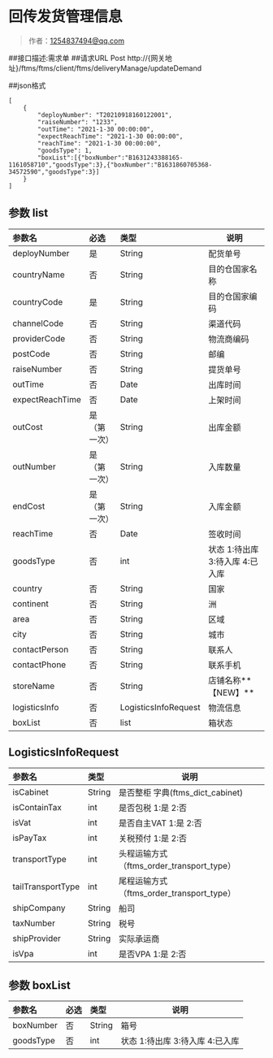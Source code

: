 # 回传发货管理信息

> 作者：1254837494@qq.com

##接口描述:需求单
##请求URL    Post
http://{网关地址}/ftms/ftms/client/ftms/deliveryManage/updateDemand

##json格式
```
[
    {
        "deployNumber": "T20210918160122001",
        "raiseNumber": "1233",
        "outTime": "2021-1-30 00:00:00",
        "expectReachTime": "2021-1-30 00:00:00",
        "reachTime": "2021-1-30 00:00:00",
        "goodsType": 1,
		"boxList":[{"boxNumber":"B1631243388165-1161058710","goodsType":3},{"boxNumber":"B1631860705368-34572590","goodsType":3}]
    }
]
```
## 参数 list

|参数名|必选|类型|说明|
|:----    |:---|:----- |-----   |
|deployNumber |是  |String |配货单号   |
|countryName |否  |String |目的仓国家名称   |
|countryCode |是  |String |目的仓国家编码   |
|channelCode |否|String   |渠道代码  |
|providerCode|否|String   |物流商编码 |
|postCode |否  |String |邮编   |
|raiseNumber |否  |String |提货单号   |
|outTime |否  |Date |出库时间   |
|expectReachTime |否  |Date |上架时间   |
|outCost |是（第一次）  |String |出库金额   |
|outNumber |是（第一次）  |String |入库数量   |
|endCost |是（第一次）|String |入库金额   |
|reachTime |否  |Date |签收时间   |
|goodsType |否   |int |状态 1:待出库 3:待入库 4:已入库 |
|country     |否 |String | 国家    |
|continent     |否 |String | 洲  |
|area     |否 |String | 区域  |
|city     |否 |String | 城市    |
|contactPerson     |否 |String | 联系人    |
|contactPhone     |否 |String | 联系手机    |
|storeName     |否 |String | 店铺名称**【NEW】**    |
|logisticsInfo |否  |LogisticsInfoRequest |物流信息|
|boxList |否   |list |箱状态|


## LogisticsInfoRequest

|参数名|类型|说明|
|:-----  |:-----|-----                           |
|isCabinet |String   |是否整柜 字典(ftms_dict_cabinet) |
|isContainTax |int   | 是否包税 1:是 2:否 |
|isVat |int   |是否自主VAT 1:是 2:否 |
|isPayTax |int   |  关税预付 1:是 2:否|
|transportType |int   |  头程运输方式（ftms_order_transport_type）|
|tailTransportType |int   | 尾程运输方式（ftms_order_transport_type）|
|shipCompany|String   |船司 |
|taxNumber|String   |税号 |
|shipProvider|String   |实际承运商|
|isVpa|int   |是否VPA 1:是 2:否 |

## 参数 boxList

|参数名|必选|类型|说明|
|:----    |:---|:----- |-----   |
|boxNumber |否   |String |箱号   |
|goodsType |否   |int |状态 1:待出库 3:待入库 4:已入库 |